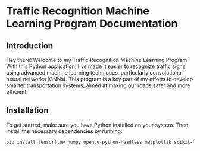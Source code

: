 # Traffic Recognition Machine Learning Program Documentation

## Introduction

Hey there! Welcome to my Traffic Recognition Machine Learning Program! With this Python application, I've made it easier to recognize traffic signs using advanced machine learning techniques, particularly convolutional neural networks (CNNs). This program is a key part of my efforts to develop smarter transportation systems, aimed at making our roads safer and more efficient.

## Installation

To get started, make sure you have Python installed on your system. Then, install the necessary dependencies by running:

```bash
pip install tensorflow numpy opencv-python-headless matplotlib scikit-learn
